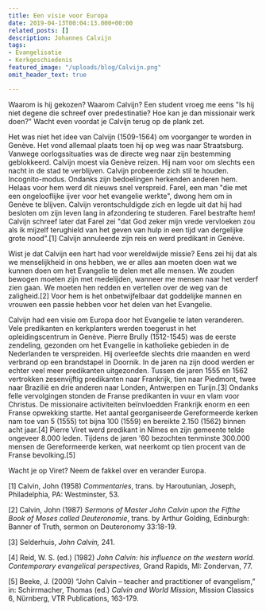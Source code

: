 ```yaml
---
title: Een visie voor Europa
date: 2019-04-13T00:04:13.000+00:00
related_posts: []
description: Johannes Calvijn
tags:
- Evangelisatie
- Kerkgeschiedenis
featured_image: "/uploads/blog/Calvijn.png"
omit_header_text: true

---
```

Waarom is hij gekozen? Waarom Calvijn? Een student vroeg me eens "Is hij niet degene die schreef over predestinatie? Hoe kan je dan missionair werk doen?" Wacht even voordat je Calvijn terug op de plank zet.

Het was niet het idee van Calvijn (1509-1564) om voorganger te worden in Genève. Het vond allemaal plaats toen hij op weg was naar Straatsburg. Vanwege oorlogssituaties was de directe weg naar zijn bestemming geblokkeerd. Calvijn moest via Genève reizen. Hij nam voor om slechts een nacht in de stad te verblijven. Calvijn probeerde zich stil te houden. Incognito-modus. Ondanks zijn bedoelingen herkenden anderen hem. Helaas voor hem werd dit nieuws snel verspreid. Farel, een man "die met een ongelooflijke ijver voor het evangelie werkte", dwong hem om in Genève te blijven. Calvijn verontschuldigde zich en legde uit dat hij had besloten om zijn leven lang in afzondering te studeren. Farel bestrafte hem! Calvijn schreef later dat Farel zei "dat God zeker mijn vrede vervloeken zou als ik mijzelf terughield van het geven van hulp in een tijd van dergelijke grote nood".\[1\] Calvijn annuleerde zijn reis en werd predikant in Genève.

Wist je dat Calvijn een hart had voor wereldwijde missie? Eens zei hij dat als we menselijkheid in ons hebben, we er alles aan moeten doen wat we kunnen doen om het Evangelie te delen met alle mensen. We zouden bewogen moeten zijn met medelijden, wanneer me mensen naar het verderf zien gaan. We moeten hen redden en vertellen over de weg van de zaligheid.\[2\] Voor hem is het onbetwijfelbaar dat goddelijke mannen en vrouwen een passie hebben voor het delen van het Evangelie.

Calvijn had een visie om Europa door het Evangelie te laten veranderen. Vele predikanten en kerkplanters werden toegerust in het opleidingscentrum in Genève. Pierre Brully (1512-1545) was de eerste zendeling, gezonden om het Evangelie in katholieke gebieden in de Nederlanden te verspreiden. Hij overleefde slechts drie maanden en werd verbrand op een brandstapel in Doornik. In de jaren na zijn dood werden er echter veel meer predikanten uitgezonden. Tussen de jaren 1555 en 1562 vertrokken zesenvijftig predikanten naar Frankrijk, tien naar Piedmont, twee naar Brazilië en drie anderen naar Londen, Antwerpen en Turijn.\[3\] Ondanks felle vervolgingen stonden de Franse predikanten in vuur en vlam voor Christus. De missionaire activiteiten beïnvloedden Frankrijk enorm en een Franse opwekking startte. Het aantal georganiseerde Gereformeerde kerken nam toe van 5 (1555) tot bijna 100 (1559) en bereikte 2.150 (1562) binnen acht jaar.\[4\] Pierre Viret werd predikant in Nîmes en zijn gemeente telde ongeveer 8.000 leden. Tijdens de jaren '60 bezochten tenminste 300.000 mensen de Gereformeerde kerken, wat neerkomt op tien procent van de Franse bevolking.\[5\]

Wacht je op Viret? Neem de fakkel over en verander Europa.

\[1\] Calvin, John (1958) _Commentaries_, trans. by Haroutunian, Joseph, Philadelphia, PA: Westminster, 53.

\[2\] Calvin, John (1987) _Sermons of Master John Calvin upon the Fifthe Book of Moses called Deuteronomie_, trans. by Arthur Golding, Edinburgh: Banner of Truth, sermon on Deuteronomy 33:18-19.

\[3\] Selderhuis, _John Calvin,_ 241.

\[4\] Reid, W. S. (ed.) (1982) _John Calvin: his influence on the western world. Contemporary evangelical perspectives,_ Grand Rapids, MI: Zondervan, 77.

\[5\] Beeke, J. (2009) “John Calvin – teacher and practitioner of evangelism,” in: Schirrmacher, Thomas (ed.) _Calvin and World Mission_, Mission Classics 6, Nürnberg, VTR Publications, 163-179.